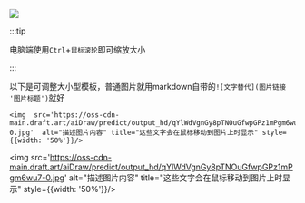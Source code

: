 ![](https://oss-cdn-main.draft.art/aiDraw/predict/output_hd/SZL83IUygGWGA8rieiSUnULKN9p9zcqi-0.jpg)

:::tip


电脑端使用`Ctrl`+`鼠标滚轮`即可缩放大小

:::



以下是可调整大小型模板，普通图片就用markdown自带的`![文字替代](图片链接 '图片标题')`就好

```
<img  src='https://oss-cdn-main.draft.art/aiDraw/predict/output_hd/qYlWdVgnGy8pTNOuGfwpGPz1mPgm6wu7-0.jpg'  alt="描述图片内容" title="这些文字会在鼠标移动到图片上时显示" style={{width: '50%'}}/>
```

<img  src='https://oss-cdn-main.draft.art/aiDraw/predict/output_hd/qYlWdVgnGy8pTNOuGfwpGPz1mPgm6wu7-0.jpg'  alt="描述图片内容" title="这些文字会在鼠标移动到图片上时显示" style={{width: '50%'}}/>
